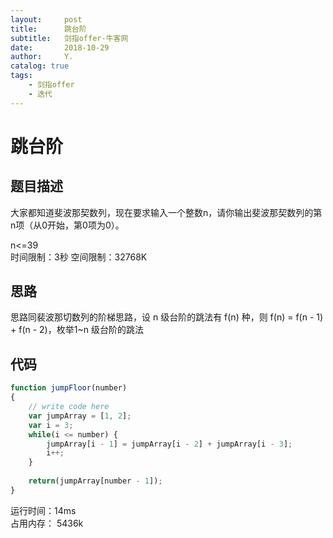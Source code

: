 ```yaml
---
layout:     post
title:      跳台阶
subtitle:   剑指offer-牛客网
date:       2018-10-29
author:     Y.
catalog: true
tags:
    - 剑指offer  
    - 迭代
---
```


# 跳台阶  

## 题目描述  

大家都知道斐波那契数列，现在要求输入一个整数n，请你输出斐波那契数列的第n项（从0开始，第0项为0）。

n<=39  
时间限制：3秒 空间限制：32768K  

## 思路  

思路同裴波那切数列的阶梯思路，设 n 级台阶的跳法有 f(n) 种，则 f(n) = f(n - 1) + f(n - 2)，枚举1~n 级台阶的跳法

## 代码  

```javascript  
function jumpFloor(number)
{
    // write code here
    var jumpArray = [1, 2];
    var i = 3;
    while(i <= number) {
        jumpArray[i - 1] = jumpArray[i - 2] + jumpArray[i - 3];
        i++;
    }
    
    return(jumpArray[number - 1]);
}
```

运行时间：14ms  
占用内存： 5436k  